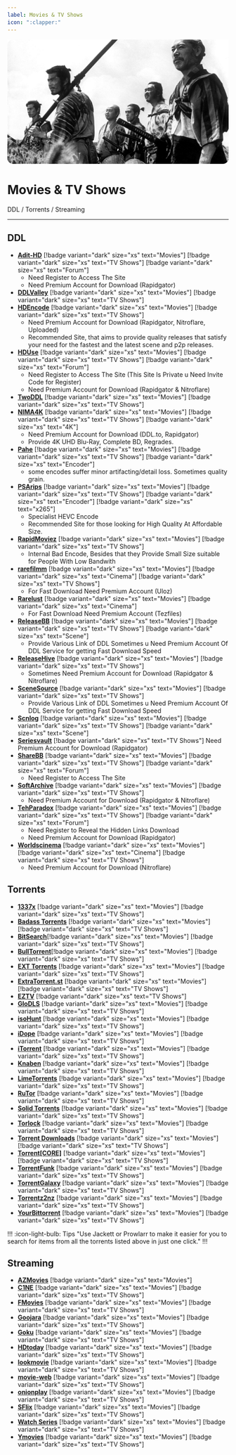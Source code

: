 ```yaml
---
label: Movies & TV Shows
icon: ":clapper:"
---
```


![](/static/assets/banner/movies.png)
# Movies & TV Shows

DDL / Torrents / Streaming
___

## DDL

- [**Adit-HD**](https://adit-hd.com/) [!badge variant="dark" size="xs" text="Movies"] [!badge variant="dark" size="xs" text="TV Shows"] [!badge variant="dark" size="xs" text="Forum"]
    - Need Register to Access The Site
    - Need Premium Account for Download (Rapidgator)
- [**DDLValley**](https://ddlvalley.me/) [!badge variant="dark" size="xs" text="Movies"] [!badge variant="dark" size="xs" text="TV Shows"]
- [**HDEncode**](https://hdencode.org/) [!badge variant="dark" size="xs" text="Movies"] [!badge variant="dark" size="xs" text="TV Shows"]
    - Need Premium Account for Download (Rapidgator, Nitroflare, Uploaded)
    - Recommended Site, that aims to provide quality releases that satisfy your need for the fastest and the latest scene and p2p releases.
- [**HDUse**](https://hduse.net/) [!badge variant="dark" size="xs" text="Movies"] [!badge variant="dark" size="xs" text="TV Shows"] [!badge variant="dark" size="xs" text="Forum"]
    - Need Register to Access The Site (This Site Is Private u Need Invite Code for Register)
    - Need Premium Account for Download (Rapidgator & Nitroflare)
- [**TwoDDL**](https://2ddl.cz/) [!badge variant="dark" size="xs" text="Movies"] [!badge variant="dark" size="xs" text="TV Shows"]
- [**NIMA4K**](https://nima4k.org/) [!badge variant="dark" size="xs" text="Movies"] [!badge variant="dark" size="xs" text="TV Shows"] [!badge variant="dark" size="xs" text="4K"]
    - Need Premium Account for Download (DDL.to, Rapidgator)
    - Provide 4K UHD Blu-Ray, Complete BD, Regrades.
- [**Pahe**](https://pahe.li/) [!badge variant="dark" size="xs" text="Movies"] [!badge variant="dark" size="xs" text="TV Shows"] [!badge variant="dark" size="xs" text="Encoder"]
    - some encodes suffer minor artifacting/detail loss. Sometimes quality grain.
- [**PSArips**](https://psa.wf/) [!badge variant="dark" size="xs" text="Movies"] [!badge variant="dark" size="xs" text="TV Shows"] [!badge variant="dark" size="xs" text="Encoder"] [!badge variant="dark" size="xs" text="x265"]
    - Specialist HEVC Encode
    - Recommended Site for those looking for High Quality At Affordable Size.
- [**RapidMoviez**](https://rmz.cr/) [!badge variant="dark" size="xs" text="Movies"] [!badge variant="dark" size="xs" text="TV Shows"]
    - Internal Bad Encode, Besides that they Provide Small Size suitable for People With Low Bandwith
- [**rarefilmm**](https://rarefilmm.com/) [!badge variant="dark" size="xs" text="Movies"] [!badge variant="dark" size="xs" text="Cinema"] [!badge variant="dark" size="xs" text="TV Shows"]
    - For Fast Download Need Premium Account (Uloz)
- [**Rarelust**](https://rarelust.com/) [!badge variant="dark" size="xs" text="Movies"] [!badge variant="dark" size="xs" text="Cinema"]
    - For Fast Download Need Premium Account (Tezfiles)
- [**ReleaseBB**](https://rlsbb.ru/) [!badge variant="dark" size="xs" text="Movies"] [!badge variant="dark" size="xs" text="TV Shows"] [!badge variant="dark" size="xs" text="Scene"]
    - Provide Various Link of DDL Sometimes u Need Premium Account Of DDL Service for getting Fast Download Speed
- [**ReleaseHive**](https://releasehive.org/) [!badge variant="dark" size="xs" text="Movies"] [!badge variant="dark" size="xs" text="TV Shows"]
    - Sometimes Need Premium Account for Download (Rapidgator & Nitroflare)
- [**SceneSource**](https://scnsrc.me/) [!badge variant="dark" size="xs" text="Movies"] [!badge variant="dark" size="xs" text="TV Shows"]
    - Provide Various Link of DDL Sometimes u Need Premium Account Of DDL Service for getting Fast Download Speed
- [**Scnlog**](https://scnlog.me/) [!badge variant="dark" size="xs" text="Movies"] [!badge variant="dark" size="xs" text="TV Shows"] [!badge variant="dark" size="xs" text="Scene"]
- [**Seriesvault**](https://seriesvault.win/) [!badge variant="dark" size="xs" text="TV Shows"]
    Need Premium Account for Download (Rapidgator)
- [**ShareBB**](https://sharebb.me/) [!badge variant="dark" size="xs" text="Movies"] [!badge variant="dark" size="xs" text="TV Shows"] [!badge variant="dark" size="xs" text="Forum"]
    - Need Register to Access The Site
- [**SoftArchive**](https://sanet.ws/full/) [!badge variant="dark" size="xs" text="Movies"] [!badge variant="dark" size="xs" text="TV Shows"]
    - Need Premium Account for Download (Rapidgator & Nitroflare)
- [**TehParadox**](https://tehparadox.net/) [!badge variant="dark" size="xs" text="Movies"] [!badge variant="dark" size="xs" text="TV Shows"] [!badge variant="dark" size="xs" text="Forum"]
    - Need Register to Reveal the Hidden Links Download
    - Need Premium Account for Download (Rapidgator)
- [**Worldscinema**](https://worldscinema.org/) [!badge variant="dark" size="xs" text="Movies"] [!badge variant="dark" size="xs" text="Cinema"] [!badge variant="dark" size="xs" text="TV Shows"]
    - Need Premium Account for Download (Nitroflare)

## Torrents
- [**1337x**](https://1337x.to/) [!badge variant="dark" size="xs" text="Movies"] [!badge variant="dark" size="xs" text="TV Shows"]
- [**Badass Torrents**](https://badasstorrents.com/) [!badge variant="dark" size="xs" text="Movies"] [!badge variant="dark" size="xs" text="TV Shows"]
- [**BitSearch**](https://bitsearch.to/)[!badge variant="dark" size="xs" text="Movies"] [!badge variant="dark" size="xs" text="TV Shows"]
- [**BullTorrent**](https://www.bulltorrent.com/)[!badge variant="dark" size="xs" text="Movies"] [!badge variant="dark" size="xs" text="TV Shows"]
- [**EXT Torrents**](https://ext.to/) [!badge variant="dark" size="xs" text="Movies"] [!badge variant="dark" size="xs" text="TV Shows"]
- [**ExtraTorrent.st**](https://extratorrent.st/) [!badge variant="dark" size="xs" text="Movies"] [!badge variant="dark" size="xs" text="TV Shows"]
- [**EZTV**](https://eztv.re/) [!badge variant="dark" size="xs" text="TV Shows"]
- [**GloDLS**](https://glodls.to/) [!badge variant="dark" size="xs" text="Movies"] [!badge variant="dark" size="xs" text="TV Shows"]
- [**isoHunt**](https://isohunt.nz/) [!badge variant="dark" size="xs" text="Movies"] [!badge variant="dark" size="xs" text="TV Shows"]
- [**iDope**](https://idope.se/) [!badge variant="dark" size="xs" text="Movies"] [!badge variant="dark" size="xs" text="TV Shows"]
- [**iTorrent**](https://itorrent.ws/) [!badge variant="dark" size="xs" text="Movies"] [!badge variant="dark" size="xs" text="TV Shows"]
- [**Knaben**](https://knaben.eu/) [!badge variant="dark" size="xs" text="Movies"] [!badge variant="dark" size="xs" text="TV Shows"]
- [**LimeTorrents**](https://www.limetorrents.lol/) [!badge variant="dark" size="xs" text="Movies"] [!badge variant="dark" size="xs" text="TV Shows"]
- [**RuTor**](http://rutor.info/) [!badge variant="dark" size="xs" text="Movies"] [!badge variant="dark" size="xs" text="TV Shows"]
- [**Solid Torrents**](https://solidtorrents.to/) [!badge variant="dark" size="xs" text="Movies"] [!badge variant="dark" size="xs" text="TV Shows"]
- [**Torlock**](https://www.torlock2.com/) [!badge variant="dark" size="xs" text="Movies"] [!badge variant="dark" size="xs" text="TV Shows"]
- [**Torrent Downloads**](https://www.torrentdownloads.pro/) [!badge variant="dark" size="xs" text="Movies"] [!badge variant="dark" size="xs" text="TV Shows"]
- [**Torrent[CORE]**](https://torrentcore.xyz/) [!badge variant="dark" size="xs" text="Movies"] [!badge variant="dark" size="xs" text="TV Shows"]
- [**TorrentFunk**](https://www.torrentfunk.com/) [!badge variant="dark" size="xs" text="Movies"] [!badge variant="dark" size="xs" text="TV Shows"]
- [**TorrentGalaxy**](https://torrentgalaxy.to/) [!badge variant="dark" size="xs" text="Movies"] [!badge variant="dark" size="xs" text="TV Shows"]
- [**Torrentz2nz**](https://torrentz2.nz/) [!badge variant="dark" size="xs" text="Movies"] [!badge variant="dark" size="xs" text="TV Shows"]
- [**YourBittorrent**](https://yourbittorrent.com/) [!badge variant="dark" size="xs" text="Movies"] [!badge variant="dark" size="xs" text="TV Shows"]

!!! :icon-light-bulb: Tips
"Use Jackett or Prowlarr to make it easier for you to search for items from all the torrents listed above in just one click."
!!!




## Streaming
- [**AZMovies**](https://azm.to/) [!badge variant="dark" size="xs" text="Movies"]
- [**C1NE**](https://c1ne.co/) [!badge variant="dark" size="xs" text="Movies"] [!badge variant="dark" size="xs" text="TV Shows"]
- [**FMovies**](https://fmovies.name/) [!badge variant="dark" size="xs" text="Movies"] [!badge variant="dark" size="xs" text="TV Shows"]
- [**Goojara**](https://www.goojara.to/) [!badge variant="dark" size="xs" text="Movies"] [!badge variant="dark" size="xs" text="TV Shows"]
- [**Goku**](https://goku.sx/) [!badge variant="dark" size="xs" text="Movies"] [!badge variant="dark" size="xs" text="TV Shows"]
- [**HDtoday**](https://hdtoday.cc/) [!badge variant="dark" size="xs" text="Movies"] [!badge variant="dark" size="xs" text="TV Shows"]
- [**lookmovie**](https://lookmovie2.to/) [!badge variant="dark" size="xs" text="Movies"] [!badge variant="dark" size="xs" text="TV Shows"]
- [**movie-web**](https://movie-web.app/) [!badge variant="dark" size="xs" text="Movies"] [!badge variant="dark" size="xs" text="TV Shows"]
- [**onionplay**](https://onionplay.se/) [!badge variant="dark" size="xs" text="Movies"] [!badge variant="dark" size="xs" text="TV Shows"]
- [**SFlix**](https://sflix.to/) [!badge variant="dark" size="xs" text="Movies"] [!badge variant="dark" size="xs" text="TV Shows"]
- [**Watch Series**](https://watchseries.im/home) [!badge variant="dark" size="xs" text="Movies"] [!badge variant="dark" size="xs" text="TV Shows"]
- [**Ymovies**](https://ymovies.vip/) [!badge variant="dark" size="xs" text="Movies"] [!badge variant="dark" size="xs" text="TV Shows"]

